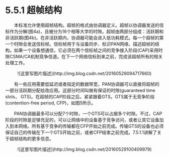 # 5.5.1 超帧结构

　　本标准允许使用超帧结构。超帧的格式由协调器定义。超帧以协调器发送的信标作为分解(图4a)，且被分为16个相等大学的时隙。超帧由两部分组成：活跃期和非活跃期(图4b)。在非活跃期内，协调器可能会进入低功耗模式。每一个超帧的第一个时隙会发送信标帧。信标帧用于与设备同步、标识PAN网络、描述超帧的结构。如果一个设备想通信，它必须在两个信标帧之间的竞争接入阶段(CAP)采用时隙CSMA/CA机制竞争信道。在下一个网络信标到来之前，完成该超帧所有的相关处理工作。

<center>![这里写图片描述](http://img.blog.csdn.net/20160529094717660)</center>

　　有一些应用需要低延迟或者指定的数据带宽，PAN协调器可以直接将超帧的一部分活跃期分配给改应用。这部分时间叫做有保证的时隙(guaranteed time slots， GTS)。在超帧的CAP阶段之后，紧紧跟着GTS。GTS属于无竞争阶段(contention-free period, CFP)，如图5所示。

　　PAN协调器最多可以分配7个时隙，一个GTS可以占据多个时隙。不过，CAP阶段的时隙是足够充足的，可以让网络中的设备基于竞争访问，或者让其它设备加入到本网络。所有基于竞争的传输都在CFP开始之前完成。传输GTS的设备也必须保证自己的传输在下一个GTS开始之前，或者CFP结束之前完成。7.5.1.1讲解了关于超帧结构的更多信息。
<center>![这里写图片描述](http://img.blog.csdn.net/20160529100409979)</center>
